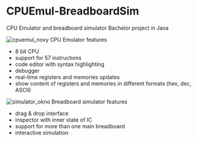 # CPUEmul-BreadboardSim
CPU Emulator and breadboard simulator
Bachelor project in Java

![cpuemul_novy](https://user-images.githubusercontent.com/6560878/30110842-d2688f6c-930b-11e7-9d82-95e0bcd7504a.png)
CPU Emulator features
  - 8 bit CPU
  - support for 57 instructions
  - code editor with syntax highlighting
  - debugger
  - real-time registers and memories updates
  - show content of registers and memories in different formats (hex, dec, ASCII)
  
![simulator_okno](https://user-images.githubusercontent.com/6560878/30110851-dda8a0b0-930b-11e7-8947-6b72b190aee9.jpg)
Breadboard simulator features
  - drag & drop interface
  - inspector with inner state of IC
  - support for more than one main breadboard
  - interactive simulation
